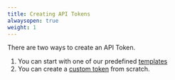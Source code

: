 ```yaml
---
title: Creating API Tokens
alwaysopen: true
weight: 1
---
```


There are two ways to create an API Token.

1. You can start with one of our predefined [templates](template)
2. You can create a [custom token](custom) from scratch.
